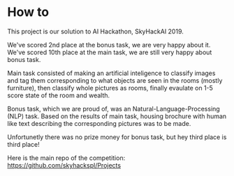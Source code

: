 # How to

This project is our solution to AI Hackathon, SkyHackAI 2019. 

We've scored 2nd place at the bonus task, we are very happy about it.
We've scored 10th place at the main task, we are still very happy about bonus task.


Main task consisted of making an artificial inteligence to classify images and tag them corresponding to what objects are seen in the rooms (mostly furniture), then classify whole pictures as rooms, finally evaulate on 1-5 score  state of the room and wealth.

Bonus task, which we are proud of, was an Natural-Language-Processing (NLP) task. Based on the results of main task, housing brochure with human like text describing the corresponding pictures was to be made. 

Unfortunetly there was no prize money for bonus task, but hey third place is third place!

Here is the main repo of the competition: https://github.com/skyhackspl/Projects
